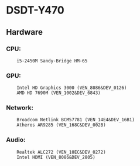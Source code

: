 DSDT-Y470
=========

Hardware
---------

### CPU:
		i5-2450M Sandy-Bridge HM-65
### GPU:
		Intel HD Graphics 3000 (VEN_8086&DEV_0126)
		AMD HD 7690M (VEN_1002&DEV_6843)
### Network:
		Broadcom Netlink BCM57781 (VEN_14E4&DEV_16B1)
		Atheros AR9285 (VEN_168C&DEV_002B)
### Audio:
		Realtek ALC272 (VEN_10EC&DEV_0272)
		Intel HDMI (VEN_8086&DEV_2805)
